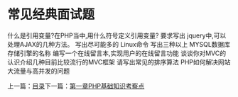 #  常见经典面试题

什么是引用变量?在PHP当中,用什么符号定义引用变量?
要求写出 jquery中,可以处理AJAX的几种方法。
写出尽可能多的 Linux命令
写出三种以上 MYSQL数据库存储引擎的名称
编写一个在线留言本,实现用户的在线留言功能
谈谈你对MVC的认识介绍几种目前比较流行的MVC框架
请写出常见的排序算法
PHP如何解决网站大流量与高并发的问题

上一篇：[目录](https://www.kancloud.cn/idcpj/php_interview/603765)下一篇：[第一章PHP基础知识考察点](https://www.kancloud.cn/idcpj/php_interview/610386)
